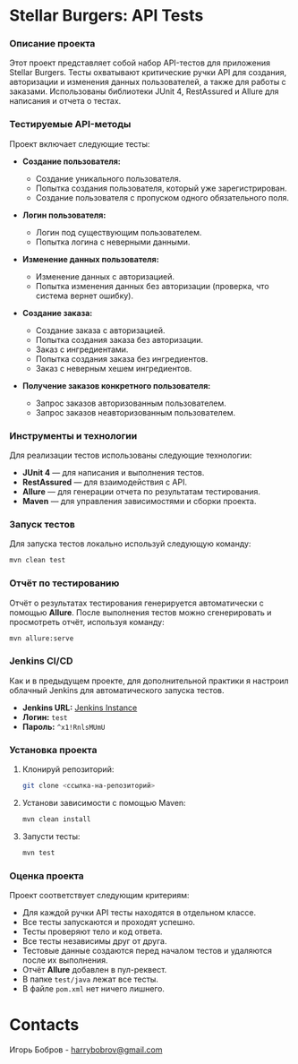 # Stellar Burgers: API Tests

### Описание проекта
Этот проект представляет собой набор API-тестов для приложения Stellar Burgers. Тесты охватывают критические ручки API для создания, авторизации и изменения данных пользователей, а также для работы с заказами. Использованы библиотеки JUnit 4, RestAssured и Allure для написания и отчета о тестах.

### Тестируемые API-методы
Проект включает следующие тесты:

- **Создание пользователя:**
  - Создание уникального пользователя.
  - Попытка создания пользователя, который уже зарегистрирован.
  - Создание пользователя с пропуском одного обязательного поля.

- **Логин пользователя:**
  - Логин под существующим пользователем.
  - Попытка логина с неверными данными.

- **Изменение данных пользователя:**
  - Изменение данных с авторизацией.
  - Попытка изменения данных без авторизации (проверка, что система вернет ошибку).

- **Создание заказа:**
  - Создание заказа с авторизацией.
  - Попытка создания заказа без авторизации.
  - Заказ с ингредиентами.
  - Попытка создания заказа без ингредиентов.
  - Заказ с неверным хешем ингредиентов.

- **Получение заказов конкретного пользователя:**
  - Запрос заказов авторизованным пользователем.
  - Запрос заказов неавторизованным пользователем.

### Инструменты и технологии
Для реализации тестов использованы следующие технологии:

- **JUnit 4** — для написания и выполнения тестов.
- **RestAssured** — для взаимодействия с API.
- **Allure** — для генерации отчета по результатам тестирования.
- **Maven** — для управления зависимостями и сборки проекта.

### Запуск тестов
Для запуска тестов локально используй следующую команду:
```bash
mvn clean test
```

### Отчёт по тестированию
Отчёт о результатах тестирования генерируется автоматически с помощью **Allure**. После выполнения тестов можно сгенерировать и просмотреть отчёт, используя команду:
```bash
mvn allure:serve
```

### Jenkins CI/CD
Как и в предыдущем проекте, для дополнительной практики я настроил облачный Jenkins для автоматического запуска тестов.

- **Jenkins URL:** [Jenkins Instance](http://66.151.32.201:8081/)
- **Логин:** `test`
- **Пароль:** `^x1!RnlsMUmU`

### Установка проекта
1. Клонируй репозиторий:
   ```bash
   git clone <ссылка-на-репозиторий>
   ```
2. Установи зависимости с помощью Maven:
   ```bash
   mvn clean install
   ```
3. Запусти тесты:
   ```bash
   mvn test
   ```

### Оценка проекта
Проект соответствует следующим критериям:
- Для каждой ручки API тесты находятся в отдельном классе.
- Все тесты запускаются и проходят успешно.
- Тесты проверяют тело и код ответа.
- Все тесты независимы друг от друга.
- Тестовые данные создаются перед началом тестов и удаляются после их выполнения.
- Отчёт **Allure** добавлен в пул-реквест.
- В папке `test/java` лежат все тесты.
- В файле `pom.xml` нет ничего лишнего.

# Contacts
Игорь Бобров - harrybobrov@gmail.com
